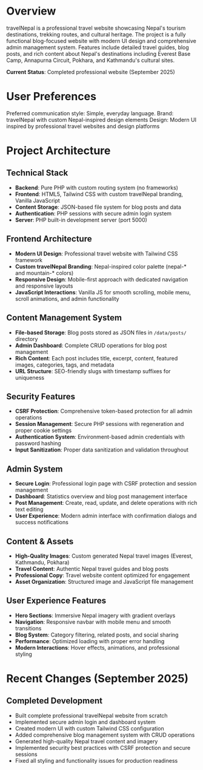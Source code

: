 # Overview

travelNepal is a professional travel website showcasing Nepal's tourism destinations, trekking routes, and cultural heritage. The project is a fully functional blog-focused website with modern UI design and comprehensive admin management system. Features include detailed travel guides, blog posts, and rich content about Nepal's destinations including Everest Base Camp, Annapurna Circuit, Pokhara, and Kathmandu's cultural sites.

**Current Status**: Completed professional website (September 2025)

# User Preferences

Preferred communication style: Simple, everyday language.
Brand: travelNepal with custom Nepal-inspired design elements
Design: Modern UI inspired by professional travel websites and design platforms

# Project Architecture

## Technical Stack
- **Backend**: Pure PHP with custom routing system (no frameworks)
- **Frontend**: HTML5, Tailwind CSS with custom travelNepal branding, Vanilla JavaScript
- **Content Storage**: JSON-based file system for blog posts and data
- **Authentication**: PHP sessions with secure admin login system
- **Server**: PHP built-in development server (port 5000)

## Frontend Architecture
- **Modern UI Design**: Professional travel website with Tailwind CSS framework
- **Custom travelNepal Branding**: Nepal-inspired color palette (nepal-* and mountain-* colors)
- **Responsive Design**: Mobile-first approach with dedicated navigation and responsive layouts
- **JavaScript Interactions**: Vanilla JS for smooth scrolling, mobile menu, scroll animations, and admin functionality

## Content Management System
- **File-based Storage**: Blog posts stored as JSON files in `/data/posts/` directory
- **Admin Dashboard**: Complete CRUD operations for blog post management
- **Rich Content**: Each post includes title, excerpt, content, featured images, categories, tags, and metadata
- **URL Structure**: SEO-friendly slugs with timestamp suffixes for uniqueness

## Security Features
- **CSRF Protection**: Comprehensive token-based protection for all admin operations
- **Session Management**: Secure PHP sessions with regeneration and proper cookie settings
- **Authentication System**: Environment-based admin credentials with password hashing
- **Input Sanitization**: Proper data sanitization and validation throughout

## Admin System
- **Secure Login**: Professional login page with CSRF protection and session management
- **Dashboard**: Statistics overview and blog post management interface
- **Post Management**: Create, read, update, and delete operations with rich text editing
- **User Experience**: Modern admin interface with confirmation dialogs and success notifications

## Content & Assets
- **High-Quality Images**: Custom generated Nepal travel images (Everest, Kathmandu, Pokhara)
- **Travel Content**: Authentic Nepal travel guides and blog posts
- **Professional Copy**: Travel website content optimized for engagement
- **Asset Organization**: Structured image and JavaScript file management

## User Experience Features
- **Hero Sections**: Immersive Nepal imagery with gradient overlays
- **Navigation**: Responsive navbar with mobile menu and smooth transitions
- **Blog System**: Category filtering, related posts, and social sharing
- **Performance**: Optimized loading with proper error handling
- **Modern Interactions**: Hover effects, animations, and professional styling

# Recent Changes (September 2025)

## Completed Development
- Built complete professional travelNepal website from scratch
- Implemented secure admin login and dashboard system
- Created modern UI with custom Tailwind CSS configuration
- Added comprehensive blog management system with CRUD operations
- Generated high-quality Nepal travel content and imagery
- Implemented security best practices with CSRF protection and secure sessions
- Fixed all styling and functionality issues for production readiness